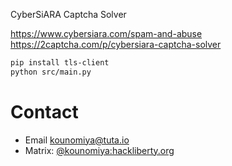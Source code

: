 CyberSiARA Captcha Solver

https://www.cybersiara.com/spam-and-abuse
https://2captcha.com/p/cybersiara-captcha-solver

```bash
pip install tls-client
python src/main.py
```

# Contact

- Email [kounomiya@tuta.io](mailto:kounomiya@tuta.io)
- Matrix: [@kounomiya:hackliberty.org](https://matrix.to/#/@kounomiya:hackliberty.org)